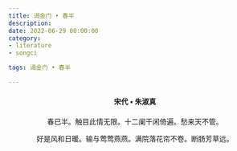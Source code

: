 ```yaml
---
title: 谒金门 • 春半
description:
date: 2022-06-29 00:00:00
category:
- literature
- songci

tags: 谒金门 • 春半

---
```


<div id="poem-author">
    宋代 • 朱淑真
</div>
<div id="poem-body">
<p class="poem-paragraph">春已半。触目此情无限。十二阑干闲倚遍。愁来天不管。</p>
<p class="poem-paragraph">好是风和日暖。输与莺莺燕燕。满院落花帘不卷。断肠芳草远。</p>

</div>

<style>

#poem-author {
    width: 100%;
    text-align: center;
    margin: 20px 0;
    font-weight: bold;
}
#poem-body {
    width: 100%;
    text-align: center;
}
.poem-paragraph {
    font-family: "仿宋"
}

</style>
